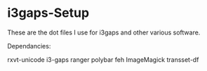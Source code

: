 # i3gaps-Setup

These are the dot files I use for i3gaps and other various software.

Dependancies:

rxvt-unicode
i3-gaps
ranger
polybar
feh
ImageMagick
transset-df
